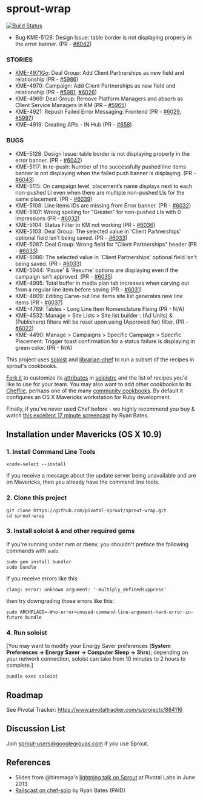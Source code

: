 # sprout-wrap

[![Build Status](https://travis-ci.org/pivotal-sprout/sprout-wrap.png?branch=master)](https://travis-ci.org/pivotal-sprout/sprout-wrap)

* Bug	KME-5128: Design Issue: table border is not displaying properly in the error banner. (PR - [#6042](https://github.com/KargoGlobal/ControlPanel/pull/6042))






### STORIES
* [KME-4971](https://kargo1.atlassian.net/browse/KME-4971)<a href="http://stackoverflow.com" target="_blank">Go</a>: Deal Group: Add Client Partnerships as new field and relationship (PR - [#5986](https://github.com/KargoGlobal/ControlPanel/pull/5986))
* KME-4970: Campaign: Add Client Partnerships as new field and relationship (PR - [#5981](https://github.com/KargoGlobal/ControlPanel/pull/5981), [#6026](https://github.com/KargoGlobal/ControlPanel/pull/6026))
* KME-4969: Deal Group: Remove Platform Managers and absorb as Client Service Managers in KM (PR - [#5965](https://github.com/KargoGlobal/ControlPanel/pull/5965))
* KME-4921: Repush Failed Error Messaging: Frontend (PR - [#6029](https://github.com/KargoGlobal/ControlPanel/pull/6029), [#5997](https://github.com/KargoGlobal/ControlPanel/pull/5997))
* KME-4919: Creating APIs - IN Hub (PR - [#658](https://github.com/KargoGlobal/integrations-hub/pull/658))


### BUGS
* KME-5128: Design Issue: table border is not displaying properly in the error banner. (PR - [#6042](https://github.com/KargoGlobal/ControlPanel/pull/6042))
* KME-5117: In re-push: Number of the successfully pushed line items banner is not displaying when the failed push banner is displaying. (PR - [#6043](https://github.com/KargoGlobal/ControlPanel/pull/6043))
* KME-5115: On campaign level, placement’s name displays next to each non-pushed LI even when there are multiple non-pushed LIs for the same placement. (PR - [#6039](https://github.com/KargoGlobal/ControlPanel/pull/6039))
* KME-5108: Line items IDs are missing from Error banner. (PR - [#6032](https://github.com/KargoGlobal/ControlPanel/pull/6032))
* KME-5107: Wrong spelling for "Greater" for non-pushed LIs with 0 impressions (PR - [#6032](https://github.com/KargoGlobal/ControlPanel/pull/6032))
* KME-5104: Status Filter in KM not working (PR - [#6036](https://github.com/KargoGlobal/ControlPanel/pull/6036))
* KME-5103: Deal Group: The selected value in 'Client Partnerships' optional field isn't being saved. (PR - [#6033](https://github.com/KargoGlobal/ControlPanel/pull/6033))
* KME-5087: Deal Group: Wrong field for "Client Partnerships" header (PR - [#6033](https://github.com/KargoGlobal/ControlPanel/pull/6033))
* KME-5086: The selected value in 'Client Partnerships' optional field isn't being saved. (PR - [#6033](https://github.com/KargoGlobal/ControlPanel/pull/6033))
* KME-5044: 'Pause' & 'Resume' options are displaying even if the campaign isn't approved. (PR - [#6035](https://github.com/KargoGlobal/ControlPanel/pull/6035))
* KME-4995: Total buffer in media plan tab increases when carving out from a regular line item before saving (PR - [#6031](https://github.com/KargoGlobal/ControlPanel/pull/6031))
* KME-4809: Editing Carve-out line items site list generates new line items (PR - [#6037](https://github.com/KargoGlobal/ControlPanel/pull/6037))
* KME-4789: Tables - Long Line Item Nomenclature Fixing (PR - N/A)
* KME-4532: Manage > Site Lists > Site list builder : (Ad Units) & (Publishers) filters will be reset upon using (Approved for) filter. (PR - [#6022](https://github.com/KargoGlobal/ControlPanel/pull/6022))
* KME-4490: Manage > Campaigns > Specific Campaign > Specific Placement: Trigger toast confirmation for a status failure is displaying in green color. (PR - N/A)










This project uses [soloist](https://github.com/mkocher/soloist) and [librarian-chef](https://github.com/applicationsonline/librarian-chef)
to run a subset of the recipes in sprout's cookbooks.

[Fork it](https://github.com/pivotal-sprout/sprout-wrap/fork) to 
customize its [attributes](http://docs.opscode.com/chef_overview_attributes.html) in [soloistrc](/soloistrc) and the list of recipes 
you'd like to use for your team. You may also want to add other cookbooks to its [Cheffile](/Cheffile), perhaps one 
of the many [community cookbooks](http://community.opscode.com/cookbooks). By default it configures an OS X 
Mavericks workstation for Ruby development.

Finally, if you've never used Chef before - we highly recommend you buy &amp; watch [this excellent 17 minute screencast](http://railscasts.com/episodes/339-chef-solo-basics) by Ryan Bates. 

## Installation under Mavericks (OS X 10.9)

### 1. Install Command Line Tools
  
    xcode-select --install

If you receive a message about the update server being unavailable and are on Mavericks, then you already have the command line tools.

### 2. Clone this project

    git clone https://github.com/pivotal-sprout/sprout-wrap.git
    cd sprout-wrap

### 3. Install soloist & and other required gems

If you're running under rvm or rbenv, you shouldn't preface the following commands with `sudo`.

    sudo gem install bundler
    sudo bundle

If you receive errors like this:

    clang: error: unknown argument: '-multiply_definedsuppress'

then try downgrading those errors like this:

    sudo ARCHFLAGS=-Wno-error=unused-command-line-argument-hard-error-in-future bundle

### 4. Run soloist

[You may want to modify your Energy Saver preferences (**System Preferences &rarr; Energy Saver &rarr; Computer Sleep &rarr; 3hrs**); depending on your network connection, soloist can take from 10 minutes to 2 hours to complete.]

    bundle exec soloist

## Roadmap

See Pivotal Tracker: https://www.pivotaltracker.com/s/projects/884116

## Discussion List

  Join [sprout-users@googlegroups.com](https://groups.google.com/forum/#!forum/sprout-users) if you use Sprout.

## References

* Slides from @hiremaga's [lightning talk on Sprout](http://sprout-talk.cfapps.io/) at Pivotal Labs in June 2013
* [Railscast on chef-solo](http://railscasts.com/episodes/339-chef-solo-basics) by Ryan Bates (PAID)
